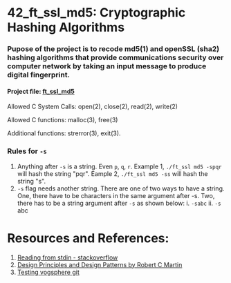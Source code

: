 # 42_ft_ssl_md5: Cryptographic Hashing Algorithms 

### Pupose of the project is to recode md5(1) and openSSL (sha2) hashing algorithms that provide communications security over computer network by taking an input message to produce digital fingerprint.

#### Project file: [ft_ssl_md5](https://github.com/mohammadbutt/42_ft_ssl_md5/blob/master/docs_and_media/ft_ssl_md5.en.pdf)

Allowed C System Calls: open(2), close(2), read(2), write(2)

Allowed C functions: malloc(3), free(3)

Additional functions: strerror(3), exit(3).

### Rules for `-s`

1. Anything after `-s` is a string. Even `p`, `q`, `r`. Example 1, `./ft_ssl md5 -spqr` will hash the string "pqr". Eample 2, `./ft_ssl md5 -ss` will hash the string "s".
2. `-s` flag needs another string. There are one of two ways to have a string. One, there have to be characters in the same argument after -s. Two, there has to be a string argument after `-s` as shown below:
   i. `-sabc`
   ii. `-s` abc



# Resources and References:
1. [Reading from stdin - stackoverflow](https://stackoverflow.com/questions/15883568/reading-from-stdin)
2. [Design Principles and Design Patterns by Robert C Martin](https://fi.ort.edu.uy/innovaportal/file/2032/1/design_principles.pdf)
3. [Testing vogsphere git](https://fi.ort.edu.uy/innovaportal/file/2032/1/design_principles.pdf)
